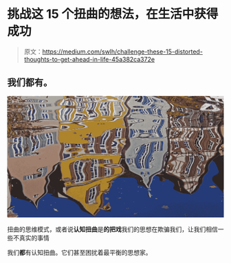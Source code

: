 # 挑战这 15 个扭曲的想法，在生活中获得成功

> 原文：<https://medium.com/swlh/challenge-these-15-distorted-thoughts-to-get-ahead-in-life-45a382ca372e>

## 我们都有。

![](img/eb704b40021ed754ac3664147182261c.png)

扭曲的思维模式，或者说**认知扭曲**是**的把戏**我们的思想在欺骗我们，让我们相信一些不真实的事情

我们**都**有认知扭曲。它们甚至困扰着最平衡的思想家。